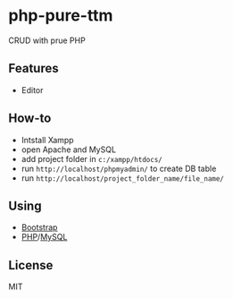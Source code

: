 # php-pure-ttm

CRUD with prue PHP

## Features

* Editor

## How-to

* Intstall Xampp
* open Apache and MySQL
* add project folder in <code>c:/xampp/htdocs/</code>
* run <code>http://localhost/phpmyadmin/</code> to create DB table
* run <code>http://localhost/project_folder_name/file_name/</code>

## Using

* <a href="https://getbootstrap.com/">Bootstrap</a>
* <a href="http://php.net/">PHP</a>/<a href="http://mysql.com/">MySQL</a>

## License

MIT
